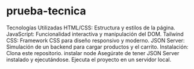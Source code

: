 # prueba-tecnica
Tecnologías Utilizadas
HTML/CSS: Estructura y estilos de la página.
JavaScript: Funcionalidad interactiva y manipulación del DOM.
Tailwind CSS: Framework CSS para diseño responsivo y moderno.
JSON Server: Simulación de un backend para cargar productos y el carrito.
Instalación:
Clona este repositorio.
instalar node 
Asegúrate de tener JSON Server instalado y ejecutándose.
Ejecuta el proyecto en un servidor local.
